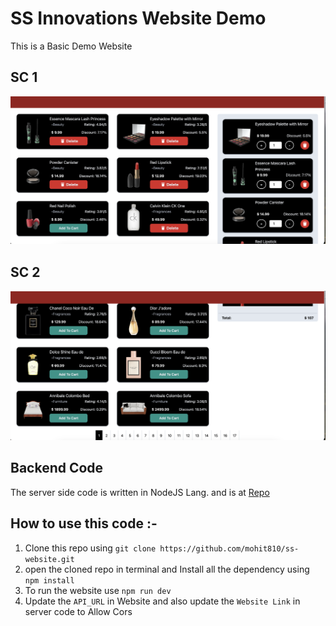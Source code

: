 
# SS Innovations Website Demo

This is a Basic Demo Website

## SC 1
![alt text](https://github.com/mohit810/ss-website/blob/main/scOne.png?raw=true)


## SC 2
![alt text](https://github.com/mohit810/ss-website/blob/main/scTwo.png?raw=true)


## Backend Code

The server side code is written in NodeJS Lang. and is at [Repo](https://github.com/mohit810/ss-server)

## How to use this code :-
1) Clone this repo using `git clone https://github.com/mohit810/ss-website.git`
2) open the cloned repo in terminal and Install all the dependency using `npm install`
3) To run the website use `npm run dev`
4) Update the `API_URL` in Website and also update the `Website Link` in server code to Allow Cors
